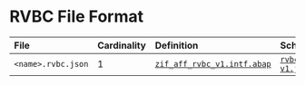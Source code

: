 # RVBC File Format

File | Cardinality | Definition | Schema | Example
:--- | :--- | :--- | :--- | :---
`<name>.rvbc.json` | 1 | [`zif_aff_rvbc_v1.intf.abap`](./type/zif_aff_rvbc_v1.intf.abap) | [`rvbc-v1.json`](./rvbc-v1.json)
